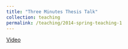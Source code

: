 ```yaml
---
title: "Three Minutes Thesis Talk"  
collection: teaching 
permalink: /teaching/2014-spring-teaching-1  
--- 
```

[Video](https://mediasite.mms.rpi.edu/Mediasite5/Play/acbcaa7d77284c8789d17108813df2fd1d)

